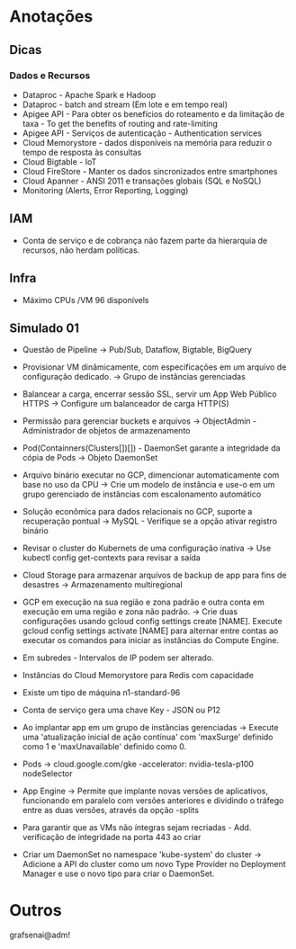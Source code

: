 # Anotações

## Dicas
### Dados e Recursos
- Dataproc - Apache Spark e Hadoop
- Dataproc - batch and stream (Em lote e em tempo real)
- Apigee API - Para obter os benefícios do roteamento e da limitação de taxa - To get the benefits of routing and rate-limiting
- Apigee API - Serviços de autenticação - Authentication services
- Cloud Memorystore -  dados disponíveis na memória para reduzir o tempo de resposta às consultas
- Cloud Bigtable - IoT
- Cloud FireStore - Manter os dados sincronizados entre smartphones
- Cloud Apanner - ANSI 2011 e transações globais (SQL e NoSQL)
- Monitoring (Alerts, Error Reporting, Logging)

## IAM
- Conta de serviço e de cobrança não fazem parte da hierarquia de recursos, não herdam políticas.

## Infra
- Máximo CPUs /VM 96 disponívels

## Simulado 01
- Questão de Pipeline -> Pub/Sub, Dataflow, Bigtable, BigQuery
- Provisionar VM dinâmicamente, com especificações em um arquivo de configuração dedicado. -> Grupo de instâncias gerenciadas
- Balancear a carga, encerrar sessão SSL, servir um App Web Público HTTPS -> Configure um balanceador de carga HTTP(S)
- Permissão para gerenciar buckets e arquivos -> ObjectAdmin - Administrador de objetos de armazenamento
- Pod(Containners(Clusters[])[]) - DaemonSet garante a integridade da cópia de Pods -> Objeto DaemonSet
- Arquivo binário executar no GCP, dimencionar automaticamente com base no uso da CPU -> Crie um modelo de instância e use-o em um grupo gerenciado de instâncias com escalonamento automático
- Solução econômica para dados relacionais no GCP, suporte a recuperação pontual -> MySQL - Verifique se a opção ativar registro binário
- Revisar o cluster do Kubernets de uma configuração inativa -> Use kubectl config get-contexts para revisar a saída
- Cloud Storage para armazenar arquivos de backup de app para fins de desastres -> Armazenamento multiregional
- GCP em execução na sua região e zona padrão e outra conta em execução em uma região e zona não padrão. -> Crie duas configurações usando gcloud config settings create [NAME]. Execute gcloud config settings activate [NAME] para alternar entre contas ao executar os comandos para iniciar as instâncias do Compute Engine.
- Em subredes - Intervalos de IP podem ser alterado.

- Instâncias do Cloud Memorystore para Redis com capacidade
- Existe um tipo de máquina n1-standard-96
- Conta de serviço gera uma chave Key - JSON ou P12
- Ao implantar app em um grupo de instâncias gerenciadas -> Execute uma 'atualização inicial de ação contínua' com 'maxSurge' definido como 1 e 'maxUnavailable' definido como 0.
- Pods -> cloud.google.com/gke -accelerator: nvidia-tesla-p100 nodeSelector
- App Engine -> Permite que implante novas versões de aplicativos, funcionando em paralelo com versões anteriores e dividindo o tráfego entre as duas versões, através da opção -splits
- Para garantir que as VMs não íntegras sejam recriadas - Add. verificação de integridade na porta 443 ao criar
- Criar um DaemonSet no namespace 'kube-system' do cluster -> Adicione a API do cluster como um novo Type Provider no Deployment Manager e use o novo tipo para criar o DaemonSet.

# Outros
grafsenai@adm!
